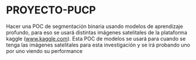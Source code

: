# PROYECTO-PUCP

Hacer una POC de segmentación binaria usando modelos de aprendizaje profundo, para eso se usará distintas imágenes satelitales de la plataforma kaggle (www.kaggle.com). Esta POC de modelos se usará para cuando se tenga las imágenes satelitales para esta investigación y se irá probando uno por uno viendo su performance
